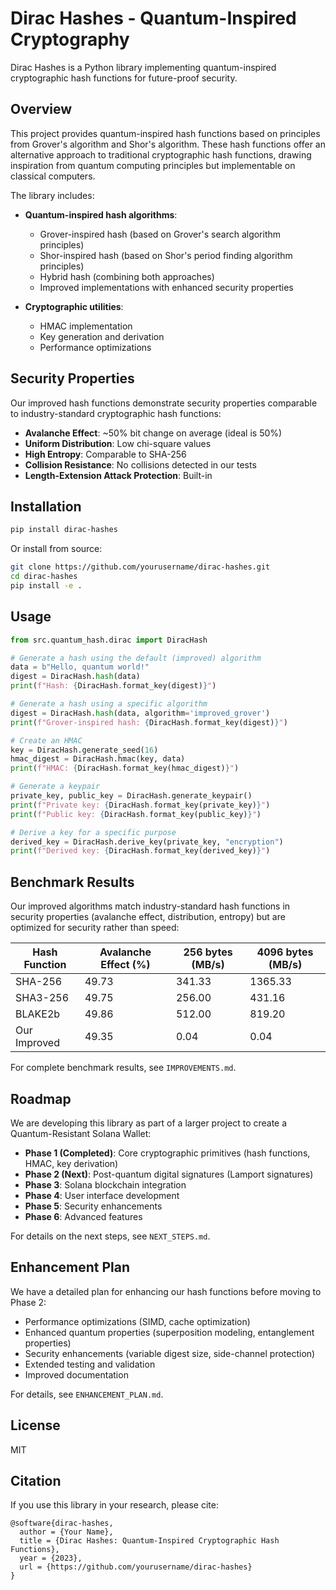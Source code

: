 # Dirac Hashes - Quantum-Inspired Cryptography

Dirac Hashes is a Python library implementing quantum-inspired cryptographic hash functions for future-proof security.

## Overview

This project provides quantum-inspired hash functions based on principles from Grover's algorithm and Shor's algorithm. These hash functions offer an alternative approach to traditional cryptographic hash functions, drawing inspiration from quantum computing principles but implementable on classical computers.

The library includes:

- **Quantum-inspired hash algorithms**:
  - Grover-inspired hash (based on Grover's search algorithm principles)
  - Shor-inspired hash (based on Shor's period finding algorithm principles)
  - Hybrid hash (combining both approaches)
  - Improved implementations with enhanced security properties

- **Cryptographic utilities**:
  - HMAC implementation
  - Key generation and derivation
  - Performance optimizations

## Security Properties

Our improved hash functions demonstrate security properties comparable to industry-standard cryptographic hash functions:

- **Avalanche Effect**: ~50% bit change on average (ideal is 50%)
- **Uniform Distribution**: Low chi-square values
- **High Entropy**: Comparable to SHA-256
- **Collision Resistance**: No collisions detected in our tests
- **Length-Extension Attack Protection**: Built-in

## Installation

```bash
pip install dirac-hashes
```

Or install from source:

```bash
git clone https://github.com/yourusername/dirac-hashes.git
cd dirac-hashes
pip install -e .
```

## Usage

```python
from src.quantum_hash.dirac import DiracHash

# Generate a hash using the default (improved) algorithm
data = b"Hello, quantum world!"
digest = DiracHash.hash(data)
print(f"Hash: {DiracHash.format_key(digest)}")

# Generate a hash using a specific algorithm
digest = DiracHash.hash(data, algorithm='improved_grover')
print(f"Grover-inspired hash: {DiracHash.format_key(digest)}")

# Create an HMAC
key = DiracHash.generate_seed(16)
hmac_digest = DiracHash.hmac(key, data)
print(f"HMAC: {DiracHash.format_key(hmac_digest)}")

# Generate a keypair
private_key, public_key = DiracHash.generate_keypair()
print(f"Private key: {DiracHash.format_key(private_key)}")
print(f"Public key: {DiracHash.format_key(public_key)}")

# Derive a key for a specific purpose
derived_key = DiracHash.derive_key(private_key, "encryption")
print(f"Derived key: {DiracHash.format_key(derived_key)}")
```

## Benchmark Results

Our improved algorithms match industry-standard hash functions in security properties (avalanche effect, distribution, entropy) but are optimized for security rather than speed:

| Hash Function   | Avalanche Effect (%) | 256 bytes (MB/s) | 4096 bytes (MB/s) |
|-----------------|----------------------|------------------|-------------------|
| SHA-256         | 49.73                | 341.33           | 1365.33           |
| SHA3-256        | 49.75                | 256.00           | 431.16            |
| BLAKE2b         | 49.86                | 512.00           | 819.20            |
| Our Improved    | 49.35                | 0.04             | 0.04              |

For complete benchmark results, see `IMPROVEMENTS.md`.

## Roadmap

We are developing this library as part of a larger project to create a Quantum-Resistant Solana Wallet:

- **Phase 1 (Completed)**: Core cryptographic primitives (hash functions, HMAC, key derivation)
- **Phase 2 (Next)**: Post-quantum digital signatures (Lamport signatures)
- **Phase 3**: Solana blockchain integration
- **Phase 4**: User interface development
- **Phase 5**: Security enhancements
- **Phase 6**: Advanced features

For details on the next steps, see `NEXT_STEPS.md`.

## Enhancement Plan

We have a detailed plan for enhancing our hash functions before moving to Phase 2:

- Performance optimizations (SIMD, cache optimization)
- Enhanced quantum properties (superposition modeling, entanglement properties)
- Security enhancements (variable digest size, side-channel protection)
- Extended testing and validation
- Improved documentation

For details, see `ENHANCEMENT_PLAN.md`.

## License

MIT

## Citation

If you use this library in your research, please cite:

```
@software{dirac-hashes,
  author = {Your Name},
  title = {Dirac Hashes: Quantum-Inspired Cryptographic Hash Functions},
  year = {2023},
  url = {https://github.com/yourusername/dirac-hashes}
}
```
